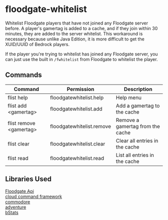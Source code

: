 # floodgate-whitelist
Whitelist Floodgate players that have not joined any Floodgate server before. A player's gamertag is added to a cache, and if they join within 30 minutes, they are added to the server whitelist. This workaround is necessary because unlike Java Edition, it is more difficult to get the XUID/UUID of Bedrock players.

If the player you're trying to whitelist has joined any Floodgate server, you can just use the built in `/fwhitelist` from Floodgate to whitelist the player.

## Commands

|Command|Permission|Description|
|---|---|---|
|flist help|floodgatewhitelist.help|Help menu|
|flist add \<gamertag>|floodgatewhitelist.add|Add a gamertag to the cache|
|flist remove \<gamertag>|floodgatewhitelist.remove|Remove a gamertag from the cache|
|flist clear|floodgatewhitelist.clear|Clear all entries in the cache|
|flist read|floodgatewhitelist.read|List all entries in the cache|

## Libraries Used
[Floodgate Api](https://github.com/GeyserMC/Floodgate)  
[cloud command framework](https://github.com/Incendo/cloud)  
[commodore](https://github.com/lucko/commodore)  
[adventure](https://github.com/KyoriPowered/adventure)  
[bStats](https://github.com/Bastian/bstats-metrics)  
